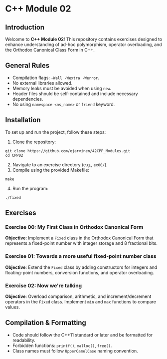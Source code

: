 # C++ Module 02
## Introduction
Welcome to **C++ Module 02**! This repository contains exercises designed to enhance understanding of ad-hoc polymorphism, operator overloading, and the Orthodox Canonical Class Form in C++.

## General Rules
- Compilation flags: `-Wall -Wextra -Werror`.
- No external libraries allowed.
- Memory leaks must be avoided when using `new`.
- Header files should be self-contained and include necessary dependencies.
- No using `namespace <ns_name>` or `friend` keyword.

## Installation
To set up and run the project, follow these steps:
1. Clone the repository:
```
git clone https://github.com/ejarvinen/42CPP_Modules.git
cd CPP02
```
2. Navigate to an exercise directory (e.g., `ex00/`).
3. Compile using the provided Makefile:
```
make
```
4. Run the program:
```
./fixed
```
## Exercises
### Exercise 00: My First Class in Orthodox Canonical Form
**Objective**: Implement a `Fixed` class in the Orthodox Canonical Form that represents a fixed-point number with integer storage and 8 fractional bits.

### Exercise 01: Towards a more useful fixed-point number class
**Objective**: Extend the `Fixed` class by adding constructors for integers and floating-point numbers, conversion functions, and operator overloading.

### Exercise 02: Now we're talking
**Objective**: Overload comparison, arithmetic, and increment/decrement operators in the `Fixed` class. Implement `min` and `max` functions to compare values.

## Compilation & Formatting
- Code should follow the C++11 standard or later and be formatted for readability.
- Forbidden functions: `printf()`, `malloc()`, `free()`.
- Class names must follow `UpperCamelCase` naming convention.